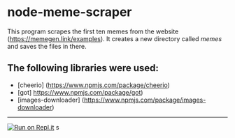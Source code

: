 # node-meme-scraper

This program scrapes the first ten memes from the website (https://memegen.link/examples). It creates a new directory called _memes_ and saves the files in there.

## The following libraries were used:

- [cheerio] (https://www.npmjs.com/package/cheerio)
- [got] https://www.npmjs.com/package/got)
- [images-downloader] (https://www.npmjs.com/package/images-downloader)

---

[![Run on Repl.it](https://repl.it/badge/github/hedi-far/node-meme-scraper)](https://repl.it/github/hedi-far/node-meme-scraper)
s